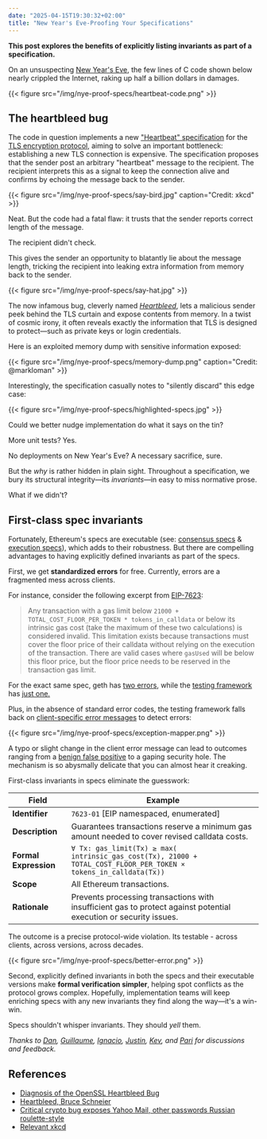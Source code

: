 ```yaml
---
date: "2025-04-15T19:30:32+02:00"
title: "New Year's Eve-Proofing Your Specifications"
---
```


**This post explores the benefits of explicitly listing invariants as part of a specification.**

On an unsuspecting [New Year's Eve](https://github.com/openssl/openssl/commit/4817504d069b4c5082161b02a22116ad75f822b1), the few lines of C code shown below nearly crippled the Internet, raking up half a billion dollars in damages.

{{< figure src="/img/nye-proof-specs/heartbeat-code.png" >}}

## The heartbleed bug

The code in question implements a new ["Heartbeat" specification](https://www.rfc-editor.org/rfc/rfc6520) for the [TLS encryption protocol](https://en.wikipedia.org/wiki/Transport_Layer_Security), aiming to solve an important bottleneck: establishing a new TLS connection is expensive. The specification proposes that the sender post an arbitrary "heartbeat" message to the recipient. The recipient interprets this as a signal to keep the connection alive and confirms by echoing the message back to the sender.

{{< figure src="/img/nye-proof-specs/say-bird.jpg" caption="Credit: xkcd" >}}

Neat. But the code had a fatal flaw: it trusts that the sender reports correct length of the message.

The recipient didn't check.

This gives the sender an opportunity to blatantly lie about the message length, tricking the recipient into leaking extra information from memory back to the sender.

{{< figure src="/img/nye-proof-specs/say-hat.jpg" >}}

The now infamous bug, cleverly named [_Heartbleed_](https://www.heartbleed.com/), lets a malicious sender peek behind the TLS curtain and expose contents from memory. In a twist of cosmic irony, it often reveals exactly the information that TLS is designed to protect—such as private keys or login credentials.

Here is an exploited memory dump with sensitive information exposed:

{{< figure src="/img/nye-proof-specs/memory-dump.png" caption="Credit: @markloman" >}}

Interestingly, the specification casually notes to "silently discard" this edge case:

{{< figure src="/img/nye-proof-specs/highlighted-specs.jpg" >}}

Could we better nudge implementation do what it says on the tin?

More unit tests? Yes.

No deployments on New Year's Eve? A necessary sacrifice, sure.

But the _why_ is rather hidden in plain sight. Throughout a specification, we bury its structural integrity—its _invariants_—in easy to miss normative prose.

What if we didn't?

## First-class spec invariants

Fortunately, Ethereum's specs are executable (see: [consensus specs](https://github.com/ethereum/consensus-specs) & [execution specs](https://github.com/ethereum/execution-specs)), which adds to their robustness. But there are compelling advantages to having explicitly defined invariants as part of the specs.

First, we get **standardized errors** for free. Currently, errors are a fragmented mess across clients.

For instance, consider the following excerpt from [EIP-7623](https://eips.ethereum.org/EIPS/eip-7623):

> Any transaction with a gas limit below `21000 + TOTAL_COST_FLOOR_PER_TOKEN * tokens_in_calldata` or below its intrinsic
> gas cost (take the maximum of these two calculations) is considered invalid. This limitation exists because transactions
> must cover the floor price of their calldata without relying on the execution of the transaction.
> There are valid cases where `gasUsed` will be below this floor price, but the floor price needs to be reserved in
> the transaction gas limit.

For the exact same spec, geth has [two errors](https://github.com/ethereum/go-ethereum/blob/13b157a461c88678cd4e15ca005e7b45d823431b/core/error.go#L77-L83), while the [testing framework](https://github.com/ethereum/execution-spec-tests) has [just one.](https://github.com/ethereum/execution-spec-tests/issues/1412)

Plus, in the absence of standard error codes, the testing framework falls back on [client-specific error messages](https://github.com/ethereum/execution-spec-tests/blob/main/src/ethereum_clis/clis/geth.py) to detect errors:

{{< figure src="/img/nye-proof-specs/exception-mapper.png" >}}

A typo or slight change in the client error message can lead to outcomes ranging from a [benign false positive](https://github.com/ethereum/execution-spec-tests/issues/1412) to a gaping security hole.
The mechanism is so abysmally delicate that you can almost hear it creaking.

First-class invariants in specs eliminate the guesswork:

| Field                 | Example                                                                                                           |
| --------------------- | ----------------------------------------------------------------------------------------------------------------- |
| **Identifier**        | `7623-01` [EIP namespaced, enumerated]                                                                            |
| **Description**       | Guarantees transactions reserve a minimum gas amount needed to cover revised calldata costs.                      |
| **Formal Expression** | `∀ Tx: gas_limit(Tx) ≥ max( intrinsic_gas_cost(Tx), 21000 + TOTAL_COST_FLOOR_PER_TOKEN × tokens_in_calldata(Tx))` |
| **Scope**             | All Ethereum transactions.                                                                                        |
| **Rationale**         | Prevents processing transactions with insufficient gas to protect against potential execution or security issues. |

The outcome is a precise protocol-wide violation. Its testable - across clients, across versions, across decades.

{{< figure src="/img/nye-proof-specs/better-error.png" >}}

Second, explicitly defined invariants in both the specs and their executable versions make **formal verification simpler**, helping spot conflicts as the protocol grows complex.
Hopefully, implementation teams will keep enriching specs with any new invariants they find along the way—it's a win-win.

Specs shouldn't whisper invariants. They should _yell_ them.

_Thanks to [Dan](https://github.com/danceratopz), [Guillaume](https://github.com/gballet), [Ignacio](https://github.com/jsign), [Justin](https://github.com/jtraglia), [Kev](https://github.com/kevaundray), and [Pari](https://github.com/parithosh) for discussions and feedback._

## References

- [Diagnosis of the OpenSSL Heartbleed Bug](https://web.archive.org/web/20141015215508/http://blog.existentialize.com/diagnosis-of-the-openssl-heartbleed-bug.html)
- [Heartbleed, Bruce Schneier](https://www.schneier.com/blog/archives/2014/04/heartbleed.html)
- [Critical crypto bug exposes Yahoo Mail, other passwords Russian roulette-style](https://arstechnica.com/information-technology/2014/04/critical-crypto-bug-exposes-yahoo-mail-passwords-russian-roulette-style/)
- [Relevant xkcd](https://xkcd.com/1354/)
